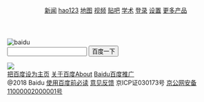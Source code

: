 <!DOCTYPE html>
<html>
<head>
	<title>百度一下,你就知道</title>
	<meta charset="utf-8">
</head>
<body>
<header class="page-header">
	<nav>
		<a href="javascript:;">新闻</a>
	 	<a href="javascript:;">hao123</a>
        <a href="javascript:;">地图</a>
        <a href="javascript:;">视频</a>
        <a href="javascript:;">贴吧</a>
        <a href="javascript:;">学术</a>
        <a href="javascript:;">登录</a>
        <a href="javascript:;">设置</a>
        <a href="javascript:;">更多产品</a>
	</nav>
</header>
<div class="page-mainer">
        <div class="logo-container">
                <img class="logo" src="https://www.baidu.com/img/bd_logo1.png" alt="baidu">
        </div>
        <div class="form-container">
                <form>
                        <input type="text" name="search" class="form-search" placeholder="">
                        <button class="submit-btn">百度一下</button>
                </form>
        </div>
</div>
<footer class="page-footer">
        <div class="qrcode-contaienr">
         <img class="qrcode" src="https://ss1.bdstatic.com/5eN1bjq8AAUYm2zgoY3K/r/www/cache/static/protocol/https/home/img/qrcode/zbios_efde696.png">
        </div>
        <div class="footer-info">
                 <a href="javascript:;">把百度设为主页</a>
                 <a href="javascript:;">关于百度About</a>
                 <a href="javascript:;">Baidu百度推广</a>
        </div>
                <div class="footer-info">
                @2018 Baidu
                 <a href="javascript:;">使用百度前必读</a>
                 <a href="javascript:;">意见反馈</a> 京ICP证030173号
                 <a href="javascript:;">京公网安备11000002000001号</a>
        </div>

</footer>
</body>
</html>
